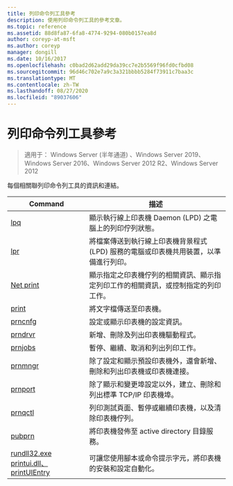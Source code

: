 ```yaml
---
title: 列印命令列工具參考
description: 使用列印命令列工具的參考文章。
ms.topic: reference
ms.assetid: 88d8fa87-6fa8-4774-9294-080b0157ea8d
author: coreyp-at-msft
ms.author: coreyp
manager: dongill
ms.date: 10/16/2017
ms.openlocfilehash: c0bad2d62add29da39cc7e2b5569f96fd0cfbd08
ms.sourcegitcommit: 96d46c702e7a9c3a321bbbb5284f73911c7baa3c
ms.translationtype: MT
ms.contentlocale: zh-TW
ms.lasthandoff: 08/27/2020
ms.locfileid: "89037606"
---
```

# <a name="print-command-line-tool-reference"></a>列印命令列工具參考

> 適用于： Windows Server (半年通道) 、Windows Server 2019、Windows Server 2016、Windows Server 2012 R2、Windows Server 2012

每個相關聯列印命令列工具的資訊和連結。

| Command | 描述 |
|--|--|
| [lpq](lpq.md) | 顯示執行線上印表機 Daemon (LPD) 之電腦上的列印佇列狀態。 |
| [lpr](lpr.md) | 將檔案傳送到執行線上印表機背景程式 (LPD) 服務的電腦或印表機共用裝置，以準備進行列印。 |
| [Net print](net-print.md) | 顯示指定之印表機佇列的相關資訊、顯示指定列印工作的相關資訊，或控制指定的列印工作。 |
| [print](print.md) | 將文字檔傳送至印表機。 |
| [prncnfg](prncnfg.md) | 設定或顯示印表機的設定資訊。 |
| [prndrvr](prndrvr.md) | 新增、刪除及列出印表機驅動程式。 |
| [prnjobs](prnjobs.md) | 暫停、繼續、取消和列出列印工作。 |
| [prnmngr](prnmngr.md) | 除了設定和顯示預設印表機外，還會新增、刪除和列出印表機或印表機連接。 |
| [prnport](prnport.md) | 除了顯示和變更埠設定以外，建立、刪除和列出標準 TCP/IP 印表機埠。 |
| [prnqctl](prnqctl.md) | 列印測試頁面、暫停或繼續印表機，以及清除印表機佇列。 |
| [pubprn](pubprn.md) | 將印表機發佈至 active directory 目錄服務。 |
| [rundll32.exe printui.dll、printUIEntry](rundll32-printui.md) | 可讓您使用腳本或命令提示字元，將印表機的安裝和設定自動化。 |